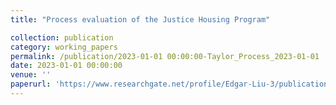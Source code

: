 ```yaml
---
title: "Process evaluation of the Justice Housing Program"

collection: publication
category: working_papers
permalink: /publication/2023-01-01 00:00:00-Taylor_Process_2023-01-01
date: 2023-01-01 00:00:00
venue: ''
paperurl: 'https://www.researchgate.net/profile/Edgar-Liu-3/publication/377239656_Process_evaluation_of_the_Justice_Housing_Program/links/659cd3a32468df72d3044426/Process-evaluation-of-the-Justice-Housing-Program.pdf'
---
```


